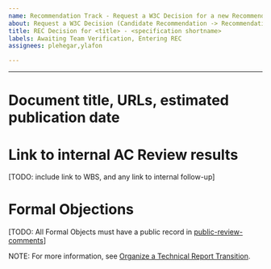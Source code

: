 ```yaml
---
name: Recommendation Track - Request a W3C Decision for a new Recommendation
about: Request a W3C Decision (Candidate Recommendation -> Recommendation)
title: REC Decision for <title> - <specification shortname>
labels: Awaiting Team Verification, Entering REC
assignees: plehegar,ylafon

---
```


---

# Document title, URLs, estimated publication date

# Link to internal AC Review results
[TODO: include link to WBS, and any link to internal follow-up]

# Formal Objections
[TODO: All Formal Objects must have a public record in [public-review-comments](https://lists.w3.org/Archives/Public/public-review-comments/)]

NOTE: For more information, see [Organize a Technical Report Transition](https://www.w3.org/Guide/transitions?profile=newREC#resolution-review).
